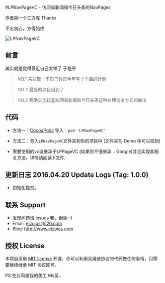 #LPNavPageVC - 仿网易新闻和今日头条的NavPages

作者第一个三方库 Thanks 

不忘初心，方得始终

![LPNavPageVC](https://github.com/EizoiOS/LPNavPageVCTest/LPNavPageVCGIF.gif)

## 前言 

其实就是觉得最近自己太懒了 于是乎 

>NO.1 来兑现一下自己许诺今年写十个库的计划 

>NO.2 最近的项目用到了 

>NO.3 我确实比较喜欢网易新闻和今日头条这种处理浏览方式的做法 

## 代码 

- 方法一：[CocoaPods](https://cocoapods.org/) 导入：`pod 'LPNavPageVC'`

- 方法二：导入`LPNavPageVC`文件夹到你的项目中 (文件夹在 Demo 中可以找到)
* 需要使用的vc请继承于LPPageVC (如果你不懂继承 .. Google)并且实现其相关方法，详情请阅读.h文件;

## 更新日志 2016.04.20 Update Logs (Tag: 1.0.0)

* 初始化提交。

## 联系 Support

* 发现问题请 Issues 我，谢谢:-)
* Email: eizoios@126.com
* Blog: http://www.eizoios.com

## 授权 License

本项目采用 [MIT license](http://opensource.org/licenses/MIT) 开源，你可以利用采用该协议的代码做任何事情，只需要继续继承 MIT 协议即可。

PS:在此鸣谢我的美工 Ms吴..